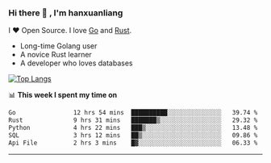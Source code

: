 ### Hi there 👋 , I'm hanxuanliang

<!--
**hanxuanliang/hanxuanliang** is a ✨ _special_ ✨ repository because its `README.md` (this file) appears on your GitHub profile.

Here are some ideas to get you started:

- 🔭 I’m currently working on ...
- 🌱 I’m currently learning ...
- 👯 I’m looking to collaborate on ...
- 🤔 I’m looking for help with ...
- 💬 Ask me about ...
- 📫 How to reach me: ...
- 😄 Pronouns: ...
- ⚡ Fun fact: ...
-->
I ❤ Open Source. I love [Go](https://golang.org) and [Rust](https://www.rust-lang.org/zh-CN/).

* Long-time Golang user
* A novice Rust learner
* A developer who loves databases

[![Top Langs](https://github-readme-stats.vercel.app/api?username=hanxuanliang&show_icons=true&count_private=true&line_height=40)](https://github.com/anuraghazra/github-readme-stats)

📊 **This week I spent my time on**
<!--START_SECTION:waka-->

```txt
Go                12 hrs 54 mins  ██████████░░░░░░░░░░░░░░░   39.74 %
Rust              9 hrs 31 mins   ███████▒░░░░░░░░░░░░░░░░░   29.32 %
Python            4 hrs 22 mins   ███▒░░░░░░░░░░░░░░░░░░░░░   13.48 %
SQL               3 hrs 12 mins   ██▒░░░░░░░░░░░░░░░░░░░░░░   09.86 %
Api File          2 hrs 3 mins    █▓░░░░░░░░░░░░░░░░░░░░░░░   06.33 %
```

<!--END_SECTION:waka-->

***
